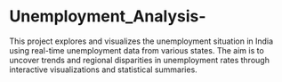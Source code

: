 # Unemployment_Analysis-
This project explores and visualizes the unemployment situation in India using real-time unemployment data from various states. The aim is to uncover trends and regional disparities in unemployment rates through interactive visualizations and statistical summaries.
